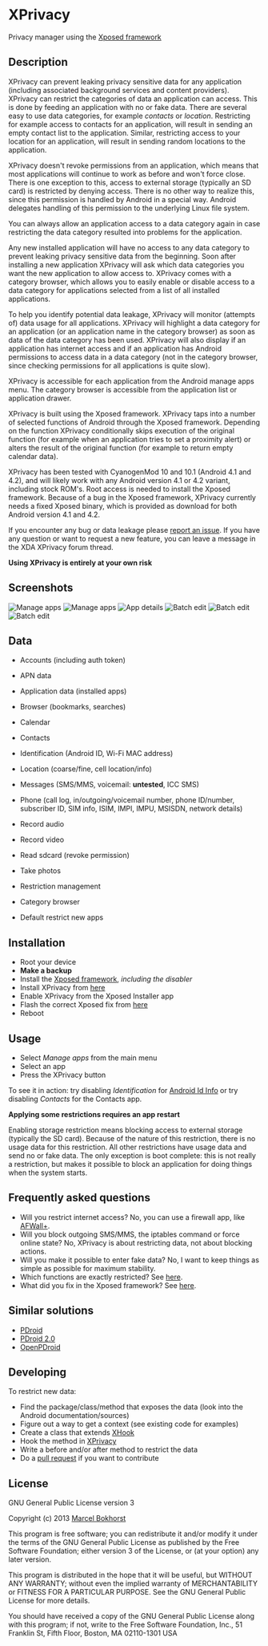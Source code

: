 XPrivacy
========

Privacy manager using the [Xposed framework](http://forum.xda-developers.com/showthread.php?t=1574401)

Description
-----------

XPrivacy can prevent leaking privacy sensitive data for any application
(including associated background services and content providers).
XPrivacy can restrict the categories of data an application can access.
This is done by feeding an application with no or fake data.
There are several easy to use data categories, for example *contacts* or *location*.
Restricting for example access to contacts for an application,
will result in sending an empty contact list to the application.
Similar, restricting access to your location for an application,
will result in sending random locations to the application.

XPrivacy doesn't revoke permissions from an application,
which means that most applications will continue to work as before and won't force close.
There is one exception to this, access to external storage (typically an SD card) is restricted by denying access.
There is no other way to realize this, since this permission is handled by Android in a special way.
Android delegates handling of this permission to the underlying Linux file system.

You can always allow an application access to a data category again
in case restricting the data category resulted into problems for the application.

Any new installed application will have no access to any data category
to prevent leaking privacy sensitive data from the beginning.
Soon after installing a new application
XPrivacy will ask which data categories you want the new application to allow access to.
XPrivacy comes with a category browser, which allows you to easily enable or disable access to a data category
for applications selected from a list of all installed applications.

To help you identify potential data leakage,
XPrivacy will monitor (attempts of) data usage for all applications.
XPrivacy will highlight a data category for an application (or an application name in the category browser)
as soon as data of the data category has been used.
XPrivacy will also display if an application has internet access
and if an application has Android permissions to access data in a data category
(not in the category browser, since checking permissions for all applications is quite slow).

XPrivacy is accessible for each application from the Android manage apps menu.
The category browser is accessible from the application list or application drawer.

XPrivacy is built using the Xposed framework.
XPrivacy taps into a number of selected functions of Android through the Xposed framework.
Depending on the function XPrivacy conditionally skips execution of the original function
(for example when an application tries to set a proximity alert)
or alters the result of the original function (for example to return empty calendar data).

XPrivacy has been tested with CyanogenMod 10 and 10.1 (Android 4.1 and 4.2),
and will likely work with any Android version 4.1 or 4.2 variant, including stock ROM's.
Root access is needed to install the Xposed framework.
Because of a bug in the Xposed framework, XPrivacy currently needs a fixed Xposed binary,
which is provided as download for both Android version 4.1 and 4.2.

If you encounter any bug or data leakage please [report an issue](https://github.com/M66B/XPrivacy/issues).
If you have any question or want to request a new feature, you can leave a message in the XDA XPrivacy forum thread.

**Using XPrivacy is entirely at your own risk**

Screenshots
-----------

![Manage apps](https://raw.github.com/M66B/XPrivacy/master/screenshots/xposed.png) ![Manage apps](https://raw.github.com/M66B/XPrivacy/master/screenshots/manage_apps.png)
![App details](https://raw.github.com/M66B/XPrivacy/master/screenshots/app_details.png) ![Batch edit](https://raw.github.com/M66B/XPrivacy/master/screenshots/batch_edit_select.png)
![Batch edit](https://raw.github.com/M66B/XPrivacy/master/screenshots/batch_edit_apps.png) ![Batch edit](https://raw.github.com/M66B/XPrivacy/master/screenshots/help.png)

Data
----

* Accounts (including auth token)
* APN data
* Application data (installed apps)
* Browser (bookmarks, searches)
* Calendar
* Contacts
* Identification (Android ID, Wi-Fi MAC address)
* Location (coarse/fine, cell location/info)
* Messages (SMS/MMS, voicemail: **untested**, ICC SMS)
* Phone (call log, in/outgoing/voicemail number, phone ID/number, subscriber ID, SIM info, ISIM, IMPI, IMPU, MSISDN, network details)
* Record audio
* Record video
* Read sdcard (revoke permission)
* Take photos

* Restriction management
* Category browser
* Default restrict new apps

Installation
------------

* Root your device
* **Make a backup**
* Install the [Xposed framework](http://forum.xda-developers.com/showthread.php?t=1574401), *including the disabler*
* Install XPrivacy from [here](http://goo.im/devs/M66B/xprivacy)
* Enable XPrivacy from the Xposed Installer app
* Flash the correct Xposed fix from [here](http://goo.im/devs/M66B/xprivacy)
* Reboot

Usage
-----

* Select *Manage apps* from the main menu
* Select an app
* Press the XPrivacy button

To see it in action: try disabling *Identification* for [Android Id Info](https://play.google.com/store/apps/details?id=com.bzgames.androidid)
or try disabling *Contacts* for the Contacts app.

**Applying some restrictions requires an app restart**

Enabling storage restriction means blocking access to external storage (typically the SD card).
Because of the nature of this restriction, there is no usage data for this restriction.
All other restrictions have usage data and send no or fake data.
The only exception is boot complete: this is not really a restriction,
but makes it possible to block an application for doing things when the system starts.

Frequently asked questions
--------------------------

* Will you restrict internet access? No, you can use a firewall app, like [AFWall+](https://play.google.com/store/apps/details?id=dev.ukanth.ufirewall).
* Will you block outgoing SMS/MMS, the iptables command or force online state? No, XPrivacy is about restricting data, not about blocking actions.
* Will you make it possible to enter fake data? No, I want to keep things as simple as possible for maximum stability.
* Which functions are exactly restricted? See [here](https://github.com/M66B/XPrivacy/blob/master/src/biz/bokhorst/xprivacy/XPrivacy.java).
* What did you fix in the Xposed framework? See [here](https://github.com/M66B/Xposed/commit/8a46f91bfd1381f78d1deb575041f51bae5d3dda).

Similar solutions
-----------------

* [PDroid](http://forum.xda-developers.com/showthread.php?t=1357056)
* [PDroid 2.0](http://forum.xda-developers.com/showthread.php?t=1923576)
* [OpenPDroid](http://forum.xda-developers.com/showthread.php?t=2098156)

Developing
----------

To restrict new data:

* Find the package/class/method that exposes the data (look into the Android documentation/sources)
* Figure out a way to get a context (see existing code for examples)
* Create a class that extends [XHook](https://github.com/M66B/XPrivacy/blob/master/src/biz/bokhorst/xprivacy/XHook.java)
* Hook the method in [XPrivacy](https://github.com/M66B/XPrivacy/blob/master/src/biz/bokhorst/xprivacy/XPrivacy.java)
* Write a before and/or after method to restrict the data
* Do a [pull request](https://help.github.com/articles/using-pull-requests) if you want to contribute

License
-------

GNU General Public License version 3

Copyright (c) 2013 [Marcel Bokhorst](http://blog.bokhorst.biz/about/)

This program is free software; you can redistribute it and/or modify
it under the terms of the GNU General Public License as published by
the Free Software Foundation; either version 3 of the License, or
(at your option) any later version.

This program is distributed in the hope that it will be useful,
but WITHOUT ANY WARRANTY; without even the implied warranty of
MERCHANTABILITY or FITNESS FOR A PARTICULAR PURPOSE.  See the
GNU General Public License for more details.

You should have received a copy of the GNU General Public License
along with this program; if not, write to the Free Software
Foundation, Inc., 51 Franklin St, Fifth Floor, Boston, MA  02110-1301  USA
